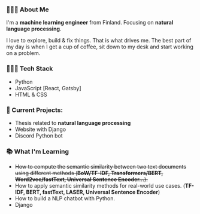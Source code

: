 
### 🙋🏽‍♂️ About Me

I'm a **machine learning engineer** from Finland. Focusing on **natural language processing**.

I love to explore, build & fix things. That is what drives me. The best part of my day is when I get a cup of coffee, sit down to my desk and start working on a problem.

### 👨🏽‍💻 Tech Stack

* Python
* JavaScript [React, Gatsby]
* HTML & CSS

### 🚧 Current Projects:

* Thesis related to **natural language processing**
* Website with Django
* Discord Python bot 

### 📚 What I'm Learning

* ~~How to compute the semantic similarity between two text documents using different methods (**BoW/TF-IDF, Transformers/BERT, Word2vec/fastText, Universal Sentence Encoder...**).~~
* How to apply semantic similarity methods for real-world use cases. (**TF-IDF, BERT, fastText, LASER, Universal Sentence Encoder**)
* How to build a NLP chatbot with Python.
* Django
